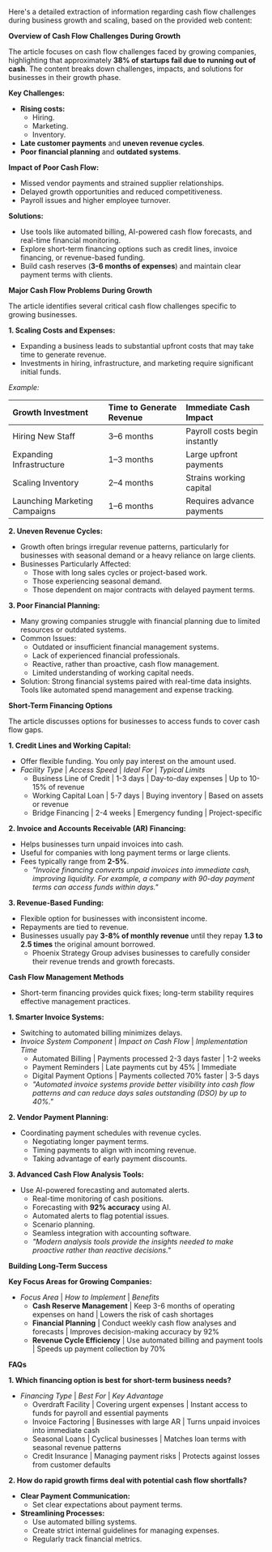 Here's a detailed extraction of information regarding cash flow challenges during business growth and scaling, based on the provided web content:

**Overview of Cash Flow Challenges During Growth**

The article focuses on cash flow challenges faced by growing companies, highlighting that approximately **38% of startups fail due to running out of cash**. The content breaks down challenges, impacts, and solutions for businesses in their growth phase.

**Key Challenges:**

*   **Rising costs:**
    *   Hiring.
    *   Marketing.
    *   Inventory.
*   **Late customer payments** and **uneven revenue cycles**.
*   **Poor financial planning** and **outdated systems**.

**Impact of Poor Cash Flow:**

*   Missed vendor payments and strained supplier relationships.
*   Delayed growth opportunities and reduced competitiveness.
*   Payroll issues and higher employee turnover.

**Solutions:**

*   Use tools like automated billing, AI-powered cash flow forecasts, and real-time financial monitoring.
*   Explore short-term financing options such as credit lines, invoice financing, or revenue-based funding.
*   Build cash reserves (**3-6 months of expenses**) and maintain clear payment terms with clients.

**Major Cash Flow Problems During Growth**

The article identifies several critical cash flow challenges specific to growing businesses.

**1. Scaling Costs and Expenses:**

*   Expanding a business leads to substantial upfront costs that may take time to generate revenue.
*   Investments in hiring, infrastructure, and marketing require significant initial funds.

*Example:*

| Growth Investment         | Time to Generate Revenue | Immediate Cash Impact |
| :------------------------- | :----------------------- | :-------------------- |
| Hiring New Staff          | 3–6 months               | Payroll costs begin instantly |
| Expanding Infrastructure | 1–3 months               | Large upfront payments |
| Scaling Inventory        | 2–4 months               | Strains working capital |
| Launching Marketing Campaigns | 1–6 months               | Requires advance payments |

**2. Uneven Revenue Cycles:**

*   Growth often brings irregular revenue patterns, particularly for businesses with seasonal demand or a heavy reliance on large clients.
*   Businesses Particularly Affected:
    *   Those with long sales cycles or project-based work.
    *   Those experiencing seasonal demand.
    *   Those dependent on major contracts with delayed payment terms.

**3. Poor Financial Planning:**

*   Many growing companies struggle with financial planning due to limited resources or outdated systems.
*   Common Issues:
    *   Outdated or insufficient financial management systems.
    *   Lack of experienced financial professionals.
    *   Reactive, rather than proactive, cash flow management.
    *   Limited understanding of working capital needs.
*   Solution: Strong financial systems paired with real-time data insights. Tools like automated spend management and expense tracking.

**Short-Term Financing Options**

The article discusses options for businesses to access funds to cover cash flow gaps.

**1. Credit Lines and Working Capital:**

*   Offer flexible funding. You only pay interest on the amount used.
*   *Facility Type* | *Access Speed* | *Ideal For* | *Typical Limits*
    *   Business Line of Credit | 1-3 days | Day-to-day expenses | Up to 10-15% of revenue
    *   Working Capital Loan | 5-7 days | Buying inventory | Based on assets or revenue
    *   Bridge Financing | 2-4 weeks | Emergency funding | Project-specific

**2. Invoice and Accounts Receivable (AR) Financing:**

*   Helps businesses turn unpaid invoices into cash.
*   Useful for companies with long payment terms or large clients.
*   Fees typically range from **2-5%**.
    *   *"Invoice financing converts unpaid invoices into immediate cash, improving liquidity. For example, a company with 90-day payment terms can access funds within days."*

**3. Revenue-Based Funding:**

*   Flexible option for businesses with inconsistent income.
*   Repayments are tied to revenue.
*   Businesses usually pay **3-8% of monthly revenue** until they repay **1.3 to 2.5 times** the original amount borrowed.
    *   Phoenix Strategy Group advises businesses to carefully consider their revenue trends and growth forecasts.

**Cash Flow Management Methods**

*   Short-term financing provides quick fixes; long-term stability requires effective management practices.

**1. Smarter Invoice Systems:**

*   Switching to automated billing minimizes delays.
*   *Invoice System Component* | *Impact on Cash Flow* | *Implementation Time*
    *   Automated Billing | Payments processed 2-3 days faster | 1-2 weeks
    *   Payment Reminders | Late payments cut by 45% | Immediate
    *   Digital Payment Options | Payments collected 70% faster | 3-5 days
    *   *"Automated invoice systems provide better visibility into cash flow patterns and can reduce days sales outstanding (DSO) by up to 40%."*

**2. Vendor Payment Planning:**

*   Coordinating payment schedules with revenue cycles.
    *   Negotiating longer payment terms.
    *   Timing payments to align with incoming revenue.
    *   Taking advantage of early payment discounts.

**3. Advanced Cash Flow Analysis Tools:**

*   Use AI-powered forecasting and automated alerts.
    *   Real-time monitoring of cash positions.
    *   Forecasting with **92% accuracy** using AI.
    *   Automated alerts to flag potential issues.
    *   Scenario planning.
    *   Seamless integration with accounting software.
    *   *"Modern analysis tools provide the insights needed to make proactive rather than reactive decisions."*

**Building Long-Term Success**

**Key Focus Areas for Growing Companies:**

*   *Focus Area* | *How to Implement* | *Benefits*
    *   **Cash Reserve Management** | Keep 3-6 months of operating expenses on hand | Lowers the risk of cash shortages
    *   **Financial Planning** | Conduct weekly cash flow analyses and forecasts | Improves decision-making accuracy by 92%
    *   **Revenue Cycle Efficiency** | Use automated billing and payment tools | Speeds up payment collection by 70%

**FAQs**

**1. Which financing option is best for short-term business needs?**

*   *Financing Type* | *Best For* | *Key Advantage*
    *   Overdraft Facility | Covering urgent expenses | Instant access to funds for payroll and essential payments
    *   Invoice Factoring | Businesses with large AR | Turns unpaid invoices into immediate cash
    *   Seasonal Loans | Cyclical businesses | Matches loan terms with seasonal revenue patterns
    *   Credit Insurance | Managing payment risks | Protects against losses from customer defaults

**2. How do rapid growth firms deal with potential cash flow shortfalls?**

*   **Clear Payment Communication:**
    *   Set clear expectations about payment terms.
*   **Streamlining Processes:**
    *   Use automated billing systems.
    *   Create strict internal guidelines for managing expenses.
    *   Regularly track financial metrics.
